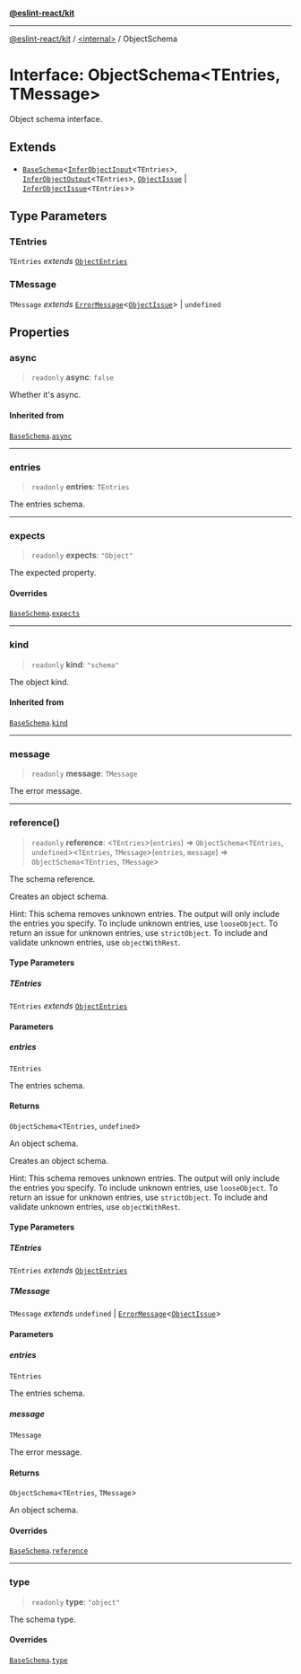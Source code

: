 [**@eslint-react/kit**](../../README.md)

***

[@eslint-react/kit](../../README.md) / [\<internal\>](../README.md) / ObjectSchema

# Interface: ObjectSchema\<TEntries, TMessage\>

Object schema interface.

## Extends

- [`BaseSchema`](BaseSchema.md)\<[`InferObjectInput`](../type-aliases/InferObjectInput.md)\<`TEntries`\>, [`InferObjectOutput`](../type-aliases/InferObjectOutput.md)\<`TEntries`\>, [`ObjectIssue`](ObjectIssue.md) \| [`InferObjectIssue`](../type-aliases/InferObjectIssue.md)\<`TEntries`\>\>

## Type Parameters

### TEntries

`TEntries` *extends* [`ObjectEntries`](ObjectEntries.md)

### TMessage

`TMessage` *extends* [`ErrorMessage`](../type-aliases/ErrorMessage.md)\<[`ObjectIssue`](ObjectIssue.md)\> \| `undefined`

## Properties

### async

> `readonly` **async**: `false`

Whether it's async.

#### Inherited from

[`BaseSchema`](BaseSchema.md).[`async`](BaseSchema.md#async)

***

### entries

> `readonly` **entries**: `TEntries`

The entries schema.

***

### expects

> `readonly` **expects**: `"Object"`

The expected property.

#### Overrides

[`BaseSchema`](BaseSchema.md).[`expects`](BaseSchema.md#expects)

***

### kind

> `readonly` **kind**: `"schema"`

The object kind.

#### Inherited from

[`BaseSchema`](BaseSchema.md).[`kind`](BaseSchema.md#kind)

***

### message

> `readonly` **message**: `TMessage`

The error message.

***

### reference()

> `readonly` **reference**: \<`TEntries`\>(`entries`) => `ObjectSchema`\<`TEntries`, `undefined`\>\<`TEntries`, `TMessage`\>(`entries`, `message`) => `ObjectSchema`\<`TEntries`, `TMessage`\>

The schema reference.

Creates an object schema.

Hint: This schema removes unknown entries. The output will only include the
entries you specify. To include unknown entries, use `looseObject`. To
return an issue for unknown entries, use `strictObject`. To include and
validate unknown entries, use `objectWithRest`.

#### Type Parameters

##### TEntries

`TEntries` *extends* [`ObjectEntries`](ObjectEntries.md)

#### Parameters

##### entries

`TEntries`

The entries schema.

#### Returns

`ObjectSchema`\<`TEntries`, `undefined`\>

An object schema.

Creates an object schema.

Hint: This schema removes unknown entries. The output will only include the
entries you specify. To include unknown entries, use `looseObject`. To
return an issue for unknown entries, use `strictObject`. To include and
validate unknown entries, use `objectWithRest`.

#### Type Parameters

##### TEntries

`TEntries` *extends* [`ObjectEntries`](ObjectEntries.md)

##### TMessage

`TMessage` *extends* `undefined` \| [`ErrorMessage`](../type-aliases/ErrorMessage.md)\<[`ObjectIssue`](ObjectIssue.md)\>

#### Parameters

##### entries

`TEntries`

The entries schema.

##### message

`TMessage`

The error message.

#### Returns

`ObjectSchema`\<`TEntries`, `TMessage`\>

An object schema.

#### Overrides

[`BaseSchema`](BaseSchema.md).[`reference`](BaseSchema.md#reference)

***

### type

> `readonly` **type**: `"object"`

The schema type.

#### Overrides

[`BaseSchema`](BaseSchema.md).[`type`](BaseSchema.md#type)
